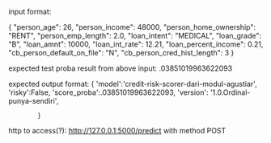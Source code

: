 input format:

 {
     "person_age": 26,
  "person_income": 48000,
  "person_home_ownership": "RENT",
  "person_emp_length": 2.0,
  "loan_intent": "MEDICAL",
  "loan_grade": "B",
  "loan_amnt": 10000,
  "loan_int_rate": 12.21,
  "loan_percent_income": 0.21,
  "cb_person_default_on_file": "N",
  "cb_person_cred_hist_length": 3
 }
 
expected test proba result from above input: .03851019963622093


expected output format:
{
                'model':'credit-risk-scorer-dari-modul-agustiar',
                'risky':False,
                'score_proba':.03851019963622093,
                'version': '1.0.Ordinal-punya-sendiri',

            }

http to access(?):
http://127.0.0.1:5000/predict
with method POST